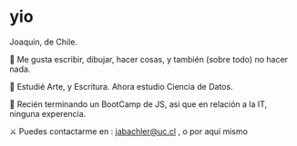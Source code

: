 # yio

Joaquin, de Chile. 


🌵 Me gusta escribir, dibujar, hacer cosas, y también (sobre todo) no hacer nada.

🦂 Estudié Arte, y Escritura. Ahora estudio Ciencia de Datos. 

🍭 Recién terminando un BootCamp de JS, asi que en relación a la IT, ninguna experencia.

⚔️ Puedes contactarme en : jabachler@uc.cl , o por aquí mismo
